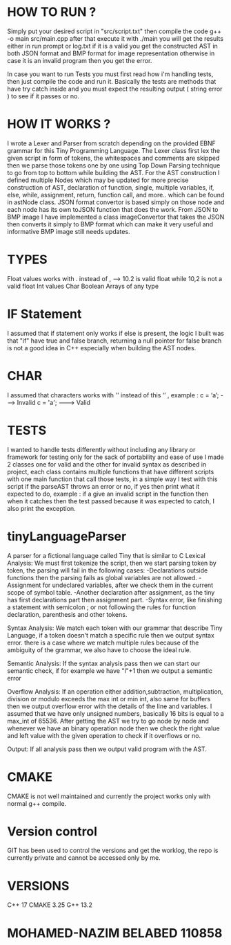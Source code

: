 # HOW TO RUN ?
Simply put your desired script in "src/script.txt" then compile the code g++ -o main src/main.cpp after that execute it with ./main 
you will get the results either in run prompt or log.txt if it is a valid you get the constructed AST in both JSON format and BMP format for image representation
otherwise in case it is an invalid program then you get the error.

In case you want to run Tests you must first read how i'm handling tests, then just compile the code and run it.
Basically the tests are methods that have try catch inside and you must expect the resulting output ( string error ) to see if it passes or no.

# HOW IT WORKS ?
I wrote a Lexer and Parser from scratch depending on the provided EBNF grammar for this Tiny Programming Language.
The Lexer class first lex the given script in form of tokens, the whitespaces and comments are skipped then we parse those tokens one by one using Top Down Parsing technique to go from
top to bottom while building the AST.
For the AST construction I defined multiple Nodes which may be updated for more precise construction of AST, declaration of function, single,
multiple variables, if, else, while, assignment, return, function call, and more.. which can be found in astNode class.
JSON format convertor is based simply on those node and each node has its own toJSON function that does the work.
From JSON to BMP image I have implemented a class imageConvertor that takes the JSON then converts it simply to BMP format which can make it very useful and informative
BMP image still needs updates.

# TYPES
Float values works with . instead of , --> 10.2 is valid float while 10,2 is not a valid float
Int values
Char
Boolean
Arrays of any type 

# IF Statement
I assumed that if statement only works if else is present, the logic I built was that "if" have true and false branch, returning a null pointer for false branch is not 
a good idea in C++ especially when building the AST nodes.

# CHAR 
I assumed that characters works with '' instead of this ‘’ , example : 
c = ‘a’; ---> Invalid
c = 'a'; ---> Valid

# TESTS
I wanted to handle tests differently without including any library or framework for testing only for the sack of portability and ease of use
I made 2 classes one for valid and the other for invalid syntax as described in project, each class contains multiple functions that
have different scripts with one main function that call those tests, in a simple way I test with this script if the parseAST throws an error
or no, if yes then print what it expected to do, example : if a give an invalid script in the function then when it catches then the test passed
because it was expected to catch, I also print the exception.

# tinyLanguageParser
A parser for a fictional language called Tiny that is similar to C
Lexical Analysis:
We must first tokenize the script, then we start parsing token by token, the parsing will fail in the following cases:
-Declarations outside functions then the parsing fails as global variables are not allowed.
-Assignment for undeclared variables, after we check them in the current scope of symbol table.
-Another declaration after assignment, as the tiny has first declarations part then assignment part.
-Syntax error, like finishing a statement with semicolon ; or not following the rules for function declaration, parenthesis and other tokens.


Syntax Analysis:
We match each token with our grammar that describe Tiny Language, if a token doesn't match a specific rule then we output syntax error.
there is a case where we match multiple rules because of the ambiguity of the grammar, we also have to choose the ideal rule.

Semantic Analysis:
If the syntax analysis pass then we can start our semantic check, if for example we have "l"+1 then we output a semantic error

Overflow Analysis:
If an operation either addition,subtraction, multiplication, division or modulo exceeds the max int or min int, also same for buffers then we output overflow error with the details of the line and variables.
I assumed that we have only unsigned numbers, basically 16 bits is equal to a max_int of 65536.
After getting the AST we try to go node by node and whenever we have an binary operation node then we check the right value and left value with the given operation
to check if it overflows or no.

Output:
If all analysis pass then we output valid program with the AST.

# CMAKE
CMAKE is not well maintained and currently the project works only with normal g++ compile.

# Version control
GIT has been used to control the versions and get the worklog, the repo is currently private and cannot be accessed only by me.

# VERSIONS
C++ 17
CMAKE 3.25
G++ 13.2

# MOHAMED-NAZIM BELABED 110858
